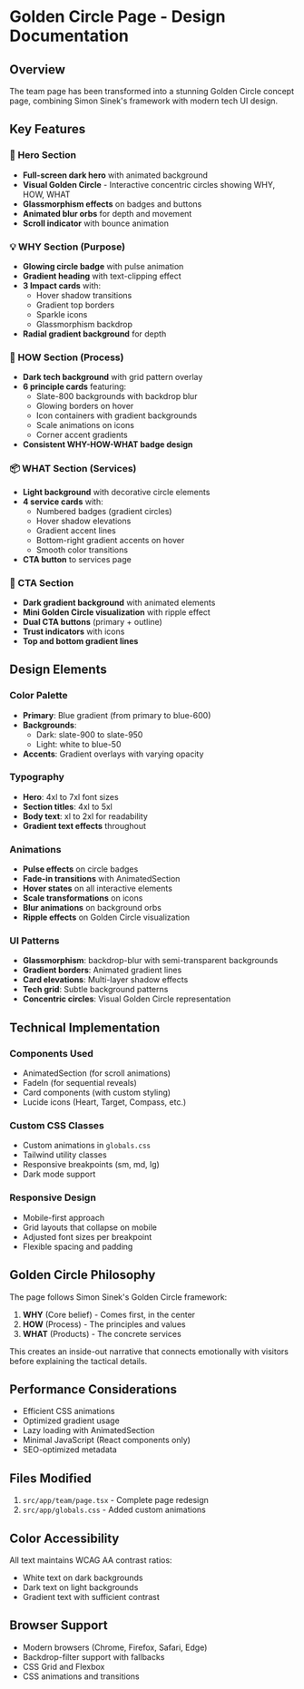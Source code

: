 # Golden Circle Page - Design Documentation

## Overview
The team page has been transformed into a stunning Golden Circle concept page, combining Simon Sinek's framework with modern tech UI design.

## Key Features

### 🎯 Hero Section
- **Full-screen dark hero** with animated background
- **Visual Golden Circle** - Interactive concentric circles showing WHY, HOW, WHAT
- **Glassmorphism effects** on badges and buttons
- **Animated blur orbs** for depth and movement
- **Scroll indicator** with bounce animation

### 💡 WHY Section (Purpose)
- **Glowing circle badge** with pulse animation
- **Gradient heading** with text-clipping effect
- **3 Impact cards** with:
  - Hover shadow transitions
  - Gradient top borders
  - Sparkle icons
  - Glassmorphism backdrop
- **Radial gradient background** for depth

### 🔧 HOW Section (Process)
- **Dark tech background** with grid pattern overlay
- **6 principle cards** featuring:
  - Slate-800 backgrounds with backdrop blur
  - Glowing borders on hover
  - Icon containers with gradient backgrounds
  - Scale animations on icons
  - Corner accent gradients
- **Consistent WHY-HOW-WHAT badge design**

### 📦 WHAT Section (Services)
- **Light background** with decorative circle elements
- **4 service cards** with:
  - Numbered badges (gradient circles)
  - Hover shadow elevations
  - Gradient accent lines
  - Bottom-right gradient accents on hover
  - Smooth color transitions
- **CTA button** to services page

### 🎨 CTA Section
- **Dark gradient background** with animated elements
- **Mini Golden Circle visualization** with ripple effect
- **Dual CTA buttons** (primary + outline)
- **Trust indicators** with icons
- **Top and bottom gradient lines**

## Design Elements

### Color Palette
- **Primary**: Blue gradient (from primary to blue-600)
- **Backgrounds**: 
  - Dark: slate-900 to slate-950
  - Light: white to blue-50
- **Accents**: Gradient overlays with varying opacity

### Typography
- **Hero**: 4xl to 7xl font sizes
- **Section titles**: 4xl to 5xl
- **Body text**: xl to 2xl for readability
- **Gradient text effects** throughout

### Animations
- **Pulse effects** on circle badges
- **Fade-in transitions** with AnimatedSection
- **Hover states** on all interactive elements
- **Scale transformations** on icons
- **Blur animations** on background orbs
- **Ripple effects** on Golden Circle visualization

### UI Patterns
- **Glassmorphism**: backdrop-blur with semi-transparent backgrounds
- **Gradient borders**: Animated gradient lines
- **Card elevations**: Multi-layer shadow effects
- **Tech grid**: Subtle background patterns
- **Concentric circles**: Visual Golden Circle representation

## Technical Implementation

### Components Used
- AnimatedSection (for scroll animations)
- FadeIn (for sequential reveals)
- Card components (with custom styling)
- Lucide icons (Heart, Target, Compass, etc.)

### Custom CSS Classes
- Custom animations in `globals.css`
- Tailwind utility classes
- Responsive breakpoints (sm, md, lg)
- Dark mode support

### Responsive Design
- Mobile-first approach
- Grid layouts that collapse on mobile
- Adjusted font sizes per breakpoint
- Flexible spacing and padding

## Golden Circle Philosophy

The page follows Simon Sinek's Golden Circle framework:

1. **WHY** (Core belief) - Comes first, in the center
2. **HOW** (Process) - The principles and values
3. **WHAT** (Products) - The concrete services

This creates an inside-out narrative that connects emotionally with visitors before explaining the tactical details.

## Performance Considerations

- Efficient CSS animations
- Optimized gradient usage
- Lazy loading with AnimatedSection
- Minimal JavaScript (React components only)
- SEO-optimized metadata

## Files Modified

1. `src/app/team/page.tsx` - Complete page redesign
2. `src/app/globals.css` - Added custom animations

## Color Accessibility

All text maintains WCAG AA contrast ratios:
- White text on dark backgrounds
- Dark text on light backgrounds
- Gradient text with sufficient contrast

## Browser Support

- Modern browsers (Chrome, Firefox, Safari, Edge)
- Backdrop-filter support with fallbacks
- CSS Grid and Flexbox
- CSS animations and transitions

